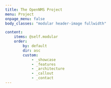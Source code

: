 ```yaml
---
title: The OpenNMS Project
menu: Project
onpage_menu: false
body_classes: "modular header-image fullwidth"

content:
    items: @self.modular
    order:
        by: default
        dir: asc
        custom:
            - _showcase
            - _features
            - _architecture
            - _callout
            - _contact
---
```



